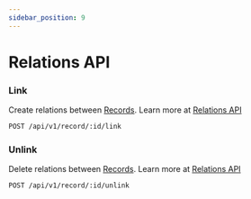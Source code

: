 ```yaml
---
sidebar_position: 9
---
```

# Relations API

### Link
Create relations between [Records](/core-concepts/records#create). Learn more at [Relations API](/core-concepts/records#create)
```bash
POST /api/v1/record/:id/link
```
### Unlink
Delete relations between [Records](/core-concepts/records#create). Learn more at [Relations API](/core-concepts/records#create)
```bash
POST /api/v1/record/:id/unlink
```